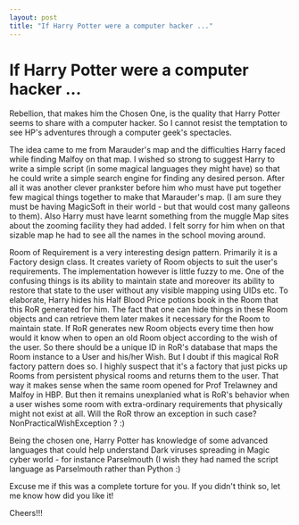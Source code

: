 ```yaml
---
layout: post
title: "If Harry Potter were a computer hacker ..."
---
```

If Harry Potter were a computer hacker ...
===
Rebellion, that makes him the Chosen One, is the quality that Harry Potter seems to share with a computer hacker. So I cannot resist the temptation to see HP's adventures through a computer geek's spectacles.  
  
The idea came to me from Marauder's map and the difficulties Harry faced while finding Malfoy on that map. I wished so strong to suggest Harry to write a simple script (in some magical languages they might have) so that he could write a simple search engine for finding any desired person. After all it was another clever prankster before him who must have put together few magical things together to make that Marauder's map. (I am sure they must be having MagicSoft in their world - but that would cost many galleons to them). Also Harry must have learnt something from the muggle Map sites about the zooming facility they had added. I felt sorry for him when on that sizable map he had to see all the names in the school moving around.  
  
Room of Requirement is a very interesting design pattern. Primarily it is a Factory design class. It creates variety of Room objects to suit the user's requirements. The implementation however is little fuzzy to me. One of the confusing things is its ability to maintain state and moreover its ability to restore that state to the user without any visible mapping using UIDs etc. To elaborate, Harry hides his Half Blood Price potions book in the Room that this RoR generated for him. The fact that one can hide things in these Room objects and can retrieve them later makes it necessary for the Room to maintain state. If RoR generates new Room objects every time then how would it know when to open an old Room object according to the wish of the user. So there should be a unique ID in RoR's database that maps the Room instance to a User and his/her Wish. But I doubt if this magical RoR factory pattern does so. I highly suspect that it's a factory that just picks up Rooms from persistent physical rooms and returns them to the user. That way it makes sense when the same room opened for Prof Trelawney and Malfoy in HBP. But then it remains unexplanied what is RoR's behavior when a user wishes some room with extra-ordinary requirements that physically might not exist at all. Will the RoR throw an exception in such case? NonPracticalWishException ? :)  
  
Being the chosen one, Harry Potter has knowledge of some advanced languages that could help understand Dark viruses spreading in Magic cyber world - for instance Parselmouth (I wish they had named the script language as Parselmouth rather than Python :)  
  
Excuse me if this was a complete torture for you. If you didn't think so, let me know how did you like it!  
  
Cheers!!!
